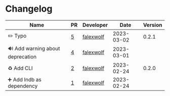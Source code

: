 # Changelog

<!-- prettier-ignore -->
Name | PR | Developer | Date | Version
--- | --- | --- | --- | ---
:pencil2: Typo | [5](https://github.com/laminlabs/lamin/pull/5) | [falexwolf](https://github.com/falexwolf) | 2023-03-02 | 0.2.1
🔊 Add warning about deprecation | [4](https://github.com/laminlabs/lamin/pull/4) | [falexwolf](https://github.com/falexwolf) | 2023-03-01 |
♻️ Add CLI | [2](https://github.com/laminlabs/lamin/pull/2) | [falexwolf](https://github.com/falexwolf) | 2023-02-24 | 0.2.0
➕ Add lndb as dependency | [1](https://github.com/laminlabs/lamin/pull/1) | [falexwolf](https://github.com/falexwolf) | 2023-02-24 |
